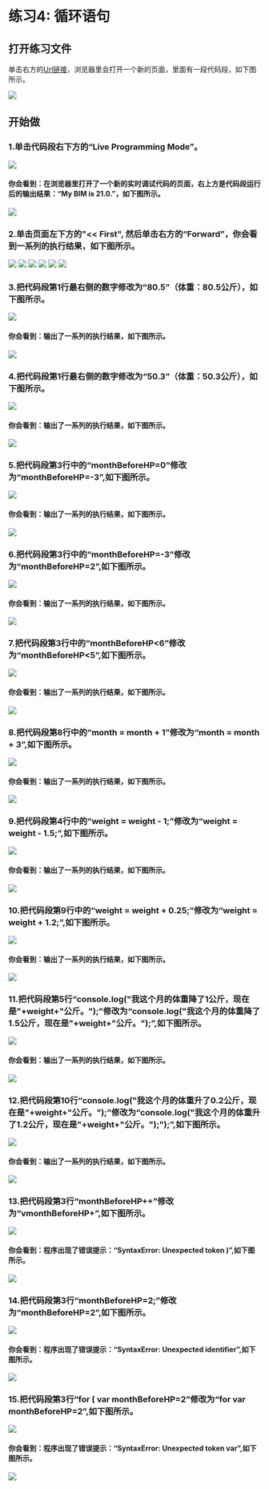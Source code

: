 # 练习4: 循环语句

## 打开练习文件

单击右方的[Url链接](http://pythontutor.com/visualize.html#code=var%20weight%20%3D%2063.5%3B%20%0A%0Afor%20%28%20var%20monthBeforeHP%3D0%3B%20monthBeforeHP%3C6%3B%20monthBeforeHP%2B%2B%29%7B%0A%20%20%20weight%20%3D%20weight%20-%201%3B%0A%20%20%20console.log%28%22%E6%88%91%E8%BF%99%E4%B8%AA%E6%9C%88%E7%9A%84%E4%BD%93%E9%87%8D%E9%99%8D%E4%BA%861%E5%85%AC%E6%96%A4%EF%BC%8C%E7%8E%B0%E5%9C%A8%E6%98%AF%22%2Bweight%2B%22%E5%85%AC%E6%96%A4%E3%80%82%22%29%3B%0A%7D%0A%0Afor%20%28%20var%20month%20%3D%201%3B%20month%20%3C%207%3B%20month%20%3D%20month%20%2B%201%29%7B%0A%20%20%20weight%20%3D%20weight%20%2B%200.25%3B%0A%20%20%20console.log%28%22%E6%88%91%E8%BF%99%E4%B8%AA%E6%9C%88%E7%9A%84%E4%BD%93%E9%87%8D%E5%8D%87%E4%BA%860.25%E5%85%AC%E6%96%A4%EF%BC%8C%E7%8E%B0%E5%9C%A8%E6%98%AF%22%2Bweight%2B%22%E5%85%AC%E6%96%A4%E3%80%82%22%29%3B%0A%7D&cumulative=false&heapPrimitives=nevernest&mode=edit&origin=opt-frontend.js&py=js&rawInputLstJSON=%5B%5D&textReferences=false)，浏览器里会打开一个新的页面，里面有一段代码段，如下图所示。

![](/images/章1-快速掌握编程的基础知识/循环语句/0.bmp)

## 开始做

### 1.单击代码段右下方的“Live Programming Mode”。

![](/images/章1-快速掌握编程的基础知识/循环语句/1a.bmp)

#### 你会看到：在浏览器里打开了一个新的实时调试代码的页面，右上方是代码段运行后的输出结果：“My BIM is 21.0.”，如下图所示。

![](/images/章1-快速掌握编程的基础知识/循环语句/1b.bmp)

### 2.单击页面左下方的"<< First", 然后单击右方的“Forward”，你会看到一系列的执行结果，如下图所示。

![](/images/章1-快速掌握编程的基础知识/循环语句/2b1.bmp)
![](/images/章1-快速掌握编程的基础知识/循环语句/2b2.bmp)
![](/images/章1-快速掌握编程的基础知识/循环语句/2b3.bmp)
![](/images/章1-快速掌握编程的基础知识/循环语句/2b4.bmp)
![](/images/章1-快速掌握编程的基础知识/循环语句/2b5.bmp)
![](/images/章1-快速掌握编程的基础知识/循环语句/2b6.bmp)

### 3.把代码段第1行最右侧的数字修改为“80.5”（体重：80.5公斤），如下图所示。

![](/images/章1-快速掌握编程的基础知识/循环语句/3a.bmp)

#### 你会看到：输出了一系列的执行结果，如下图所示。

![](/images/章1-快速掌握编程的基础知识/循环语句/3b.bmp)

### 4.把代码段第1行最右侧的数字修改为“50.3”（体重：50.3公斤），如下图所示。

![](/images/章1-快速掌握编程的基础知识/循环语句/4a.bmp)

#### 你会看到：输出了一系列的执行结果，如下图所示。

![](/images/章1-快速掌握编程的基础知识/循环语句/4b.bmp)

### 5.把代码段第3行中的“monthBeforeHP=0”修改为“monthBeforeHP=-3”,如下图所示。

![](/images/章1-快速掌握编程的基础知识/循环语句/5a.bmp)

#### 你会看到：输出了一系列的执行结果，如下图所示。

![](/images/章1-快速掌握编程的基础知识/循环语句/5b.bmp)

### 6.把代码段第3行中的“monthBeforeHP=-3”修改为“monthBeforeHP=2”,如下图所示。

![](/images/章1-快速掌握编程的基础知识/循环语句/6a.bmp)

#### 你会看到：输出了一系列的执行结果，如下图所示。

![](/images/章1-快速掌握编程的基础知识/循环语句/6b.bmp)

### 7.把代码段第3行中的“monthBeforeHP<6”修改为“monthBeforeHP<5”,如下图所示。

![](/images/章1-快速掌握编程的基础知识/循环语句/7a.bmp)

#### 你会看到：输出了一系列的执行结果，如下图所示。

![](/images/章1-快速掌握编程的基础知识/循环语句/7b.bmp)

### 8.把代码段第8行中的“month = month + 1”修改为“month = month + 3”,如下图所示。

![](/images/章1-快速掌握编程的基础知识/循环语句/8a.bmp)

#### 你会看到：输出了一系列的执行结果，如下图所示。

![](/images/章1-快速掌握编程的基础知识/循环语句/8b.bmp)

### 9.把代码段第4行中的“weight = weight - 1;”修改为“weight = weight - 1.5;”,如下图所示。

![](/images/章1-快速掌握编程的基础知识/循环语句/9a.bmp)

#### 你会看到：输出了一系列的执行结果，如下图所示。

![](/images/章1-快速掌握编程的基础知识/循环语句/9b.bmp)

### 10.把代码段第9行中的“weight = weight + 0.25;”修改为“weight = weight + 1.2;”,如下图所示。

![](/images/章1-快速掌握编程的基础知识/循环语句/10a.bmp)

#### 你会看到：输出了一系列的执行结果，如下图所示。

![](/images/章1-快速掌握编程的基础知识/循环语句/10b.bmp)

### 11.把代码段第5行“console.log("我这个月的体重降了1公斤，现在是"+weight+"公斤。");”修改为“console.log("我这个月的体重降了1.5公斤，现在是"+weight+"公斤。");”,如下图所示。

![](/images/章1-快速掌握编程的基础知识/循环语句/11a.bmp)

#### 你会看到：输出了一系列的执行结果，如下图所示。

![](/images/章1-快速掌握编程的基础知识/循环语句/11b.bmp)

### 12.把代码段第10行“console.log("我这个月的体重升了0.2公斤，现在是"+weight+"公斤。");”修改为“console.log("我这个月的体重升了1.2公斤，现在是"+weight+"公斤。");");”,如下图所示。

![](/images/章1-快速掌握编程的基础知识/循环语句/11a.bmp)

#### 你会看到：输出了一系列的执行结果，如下图所示。

![](/images/章1-快速掌握编程的基础知识/循环语句/11b.bmp)

### 13.把代码段第3行“monthBeforeHP++”修改为“vmonthBeforeHP+”,如下图所示。

![](/images/章1-快速掌握编程的基础知识/循环语句/13a.bmp)

#### 你会看到：程序出现了错误提示：“SyntaxError: Unexpected token )”,如下图所示。

![](/images/章1-快速掌握编程的基础知识/循环语句/13b.bmp)

### 14.把代码段第3行“monthBeforeHP=2;”修改为“monthBeforeHP=2”,如下图所示。

![](/images/章1-快速掌握编程的基础知识/循环语句/14a.bmp)

#### 你会看到：程序出现了错误提示：“SyntaxError: Unexpected identifier”,如下图所示。

![](/images/章1-快速掌握编程的基础知识/循环语句/14b.bmp)

### 15.把代码段第3行“for ( var monthBeforeHP=2”修改为“for  var monthBeforeHP=2”,如下图所示。

![](/images/章1-快速掌握编程的基础知识/循环语句/15a.bmp)

#### 你会看到：程序出现了错误提示：“SyntaxError: Unexpected token var”,如下图所示。

![](/images/章1-快速掌握编程的基础知识/循环语句/15b.bmp)



